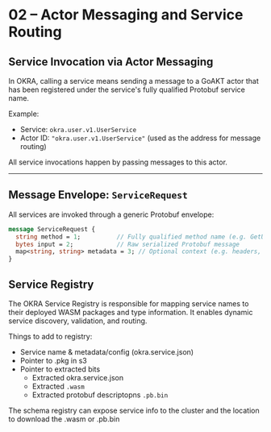 # 02 – Actor Messaging and Service Routing

## Service Invocation via Actor Messaging

In OKRA, calling a service means sending a message to a GoAKT actor that has been registered under the service's fully qualified Protobuf service name.

Example:
- Service: `okra.user.v1.UserService`
- Actor ID: `"okra.user.v1.UserService"` (used as the address for message routing)

All service invocations happen by passing messages to this actor.

---

## Message Envelope: `ServiceRequest`

All services are invoked through a generic Protobuf envelope:

```protobuf
message ServiceRequest {
  string method = 1;          // Fully qualified method name (e.g. GetUser)
  bytes input = 2;            // Raw serialized Protobuf message
  map<string, string> metadata = 3; // Optional context (e.g. headers, auth)
}
```

## Service Registry

The OKRA Service Registry is responsible for mapping service names to their deployed WASM packages and type information. It enables dynamic service discovery, validation, and routing.

Things to add to registry:
- Service name & metadata/config (okra.service.json)
- Pointer to .pkg in s3
- Pointer to extracted bits
  - Extracted okra.service.json
  - Extracted `.wasm`
  - Extracted protobuf descriptopns `.pb.bin` 

The schema registry can expose service info to the cluster and the location to download the .wasm or .pb.bin


